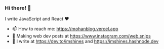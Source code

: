 ### Hi there! 👋

I write JavaScript and React ❤

- 📫 How to reach me: https://mohanblog.vercel.app
- 📓 Making web dev posts at https://www.instagram.com/web.snips
- 📜 I write at https://dev.to/imshines and https://imshines.hashnode.dev

<!---
Some of My Projects ❤
- 👯 I’m looking to collaborate on Some React based projects.
- 🧠 Looking for some project ideas.
- 🌱 I’m currently learning NodeJS.
🤔 I’m looking for help to learn Backend. 
http://mohanblog.vercel.app <br />
http://awesome-notes.netlify.app <br />
http://justees.netlify.app <br />
http://quotedaily.netlify.app <br />
http://share.netlify.app <br />
https://ourflix.netlify.app <br />
https://react-weather-app-beta.vercel.app/
-->
